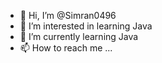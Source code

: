 - 👋 Hi, I’m @Simran0496
- 👀 I’m interested in learning Java
- 🌱 I’m currently learning Java
- 📫 How to reach me ...

<!---
Simran0496/Simran0496 is a ✨ special ✨ repository because its `README.md` (this file) appears on your GitHub profile.
You can click the Preview link to take a look at your changes.
--->
